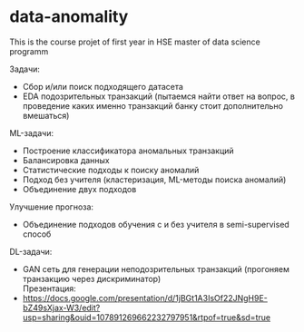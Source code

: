 # data-anomality
This is the course projet of first year in HSE master of data science programm

Задачи:  
- Сбор и/или поиск подходящего датасета  
- EDA подозрительных транзакций (пытаемся найти ответ на вопрос, в проведение каких именно транзакций банку стоит дополнительно вмешаться)
 
ML-задачи:  
- Построение классификатора аномальных транзакций  
- Балансировка данных  
- Статистические подходы к поиску аномалий  
- Подход без учителя (кластеризация, ML-методы поиска аномалий)  
- Объединение двух подходов  
 
Улучшение прогноза:  
- Объединение подходов обучения с и без учителя в semi-supervised способ  
 
DL-задачи:  
- GAN сеть для генерации неподозрительных транзакций (прогоняем транзакцию через дискриминатор)  
Презентация:  
- https://docs.google.com/presentation/d/1jBGt1A3IsOf22JNgH9E-bZ49sXjax-W3/edit?usp=sharing&ouid=107891269662232797951&rtpof=true&sd=true  

